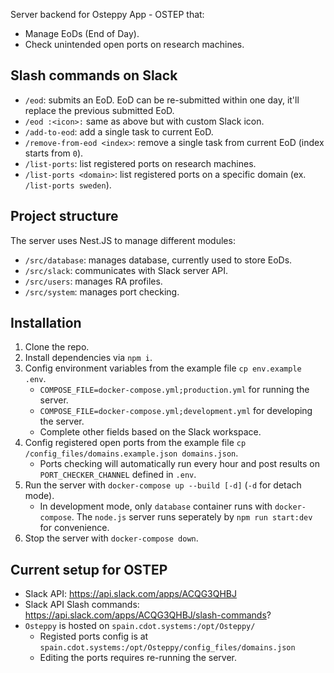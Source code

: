 Server backend for Osteppy App - OSTEP that:

- Manage EoDs (End of Day).
- Check unintended open ports on research machines.

## Slash commands on Slack

- `/eod`: submits an EoD. EoD can be re-submitted within one day, it'll replace the previous submitted EoD.
- `/eod :<icon>:` same as above but with custom Slack icon.
- `/add-to-eod`: add a single task to current EoD.
- `/remove-from-eod <index>`: remove a single task from current EoD (index starts from `0`).
- `/list-ports`: list registered ports on research machines.
- `/list-ports <domain>`: list registered ports on a specific domain (ex. `/list-ports sweden`).

## Project structure

The server uses Nest.JS to manage different modules:

- `/src/database`: manages database, currently used to store EoDs.
- `/src/slack`: communicates with Slack server API.
- `/src/users`: manages RA profiles.
- `/src/system`: manages port checking.

## Installation

1. Clone the repo.
1. Install dependencies via `npm i`.
1. Config environment variables from the example file `cp env.example .env`.
    - `COMPOSE_FILE=docker-compose.yml;production.yml` for running the server.
    - `COMPOSE_FILE=docker-compose.yml;development.yml` for developing the server.
    - Complete other fields based on the Slack workspace.
1. Config registered open ports from the example file `cp /config_files/domains.example.json domains.json`.
    - Ports checking will automatically run every hour and post results on `PORT_CHECKER_CHANNEL` defined in `.env`.
3. Run the server with `docker-compose up --build [-d]` (`-d` for detach mode).
    - In development mode, only `database` container runs with `docker-compose`. The `node.js` server runs seperately by `npm run start:dev` for convenience.
4. Stop the server with `docker-compose down`.

## Current setup for OSTEP

- Slack API: https://api.slack.com/apps/ACQG3QHBJ
- Slack API Slash commands: https://api.slack.com/apps/ACQG3QHBJ/slash-commands?
- `Osteppy` is hosted on `spain.cdot.systems:/opt/Osteppy/`
  - Registed ports config is at `spain.cdot.systems:/opt/Osteppy/config_files/domains.json`
  - Editing the ports requires re-running the server.
